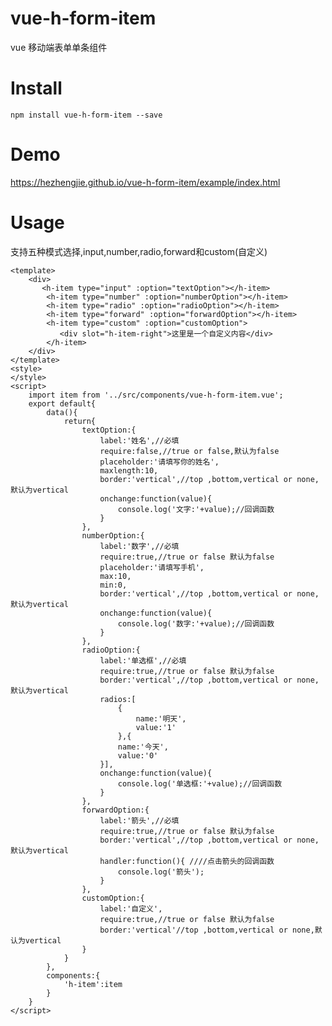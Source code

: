 # vue-h-form-item
vue 移动端表单单条组件
# Install

    npm install vue-h-form-item --save

# Demo

https://hezhengjie.github.io/vue-h-form-item/example/index.html

# Usage

支持五种模式选择,input,number,radio,forward和custom(自定义)

    <template>
        <div>
           <h-item type="input" :option="textOption"></h-item>
            <h-item type="number" :option="numberOption"></h-item>
            <h-item type="radio" :option="radioOption"></h-item>
            <h-item type="forward" :option="forwardOption"></h-item>
            <h-item type="custom" :option="customOption">
               <div slot="h-item-right">这里是一个自定义内容</div>
            </h-item>
        </div>
    </template>
    <style>
    </style>
    <script>
        import item from '../src/components/vue-h-form-item.vue';
        export default{
            data(){
                return{
                    textOption:{
                        label:'姓名',//必填
                        require:false,//true or false,默认为false
                        placeholder:'请填写你的姓名',
                        maxlength:10,
                        border:'vertical',//top ,bottom,vertical or none,默认为vertical
                        onchange:function(value){
                            console.log('文字:'+value);//回调函数
                        }
                    },
                    numberOption:{
                        label:'数字',//必填
                        require:true,//true or false 默认为false
                        placeholder:'请填写手机',
                        max:10,
                        min:0,
                        border:'vertical',//top ,bottom,vertical or none,默认为vertical
                        onchange:function(value){
                            console.log('数字:'+value);//回调函数
                        }
                    },
                    radioOption:{
                        label:'单选框',//必填
                        require:true,//true or false 默认为false
                        border:'vertical',//top ,bottom,vertical or none,默认为vertical
                        radios:[
                            {
                                name:'明天',
                                value:'1'
                            },{
                            name:'今天',
                            value:'0'
                        }],
                        onchange:function(value){
                            console.log('单选框:'+value);//回调函数
                        }
                    },
                    forwardOption:{
                        label:'箭头',//必填
                        require:true,//true or false 默认为false
                        border:'vertical',//top ,bottom,vertical or none,默认为vertical
                        handler:function(){ ////点击箭头的回调函数
                            console.log('箭头');
                        }
                    },
                    customOption:{
                        label:'自定义',
                        require:true,//true or false 默认为false
                        border:'vertical'//top ,bottom,vertical or none,默认为vertical
                    }
                }
            },
            components:{
                'h-item':item
            }
        }
    </script>

